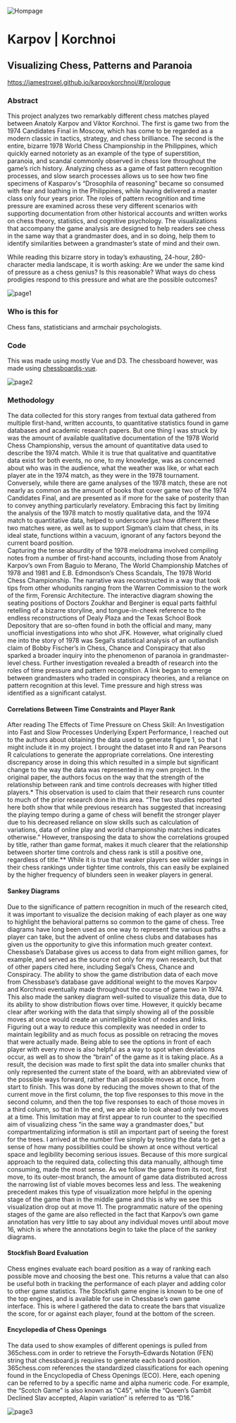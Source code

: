 ![Hompage](/preview.png)

# Karpov | Korchnoi
## Visualizing Chess, Patterns and Paranoia

https://jamestroxel.github.io/karpovkorchnoi/#/prologue

### Abstract
This project analyzes two remarkably different chess matches played between Anatoly Karpov and Viktor Korchnoi. The first is game two from the 1974 Candidates Final in Moscow, which has come to be regarded as a modern classic in tactics, strategy, and chess brilliance. The second is the entire, bizarre 1978 World Chess Championship in the Philippines, which quickly earned notoriety as an example of the type of superstition, paranoia, and scandal commonly observed in chess lore throughout the game’s rich history. Analyzing chess as a game of fast pattern recognition processes, and slow search processes allows us to see how two fine specimens of Kasparov's “Drosophila of reasoning” became so consumed with fear and loathing in the Philippines, while having delivered a master class only four years prior. The roles of pattern recognition and time pressure are examined across these very different scenarios with supporting documentation from other historical accounts and written works on chess theory, statistics, and cognitive psychology. The visualizations that accompany the game analysis are designed to help readers see chess in the same way that a grandmaster does, and in so doing, help them to identify similarities between a grandmaster’s state of mind and their own. 

While reading this bizarre story in today’s exhausting, 24-hour, 280-character media landscape, it is worth asking: Are we under the same kind of pressure as a chess genius? Is this reasonable? What ways do chess prodigies respond to this pressure and what are the possible outcomes?

![page1](/1.png)
### Who is this for
Chess fans, statisticians and armchair psychologists.

### Code
This was made using mostly Vue and D3. The chessboard however, was made using [chessboardjs-vue](https://github.com/technoo0/chessboardjs-vue#readme). 

![page2](/2.png)
### Methodology
The data collected for this story ranges from textual data gathered from multiple first-hand, written accounts, to quantitative statistics found in game databases and academic research papers. But one thing I was struck by was the amount of available qualitative documentation of the 1978 World Chess Championship, versus the amount of quantitative data used to describe the 1974 match. While it is true that qualitative and quantitative data exist for both events, no one, to my knowledge, was as concerned about who was in the audience, what the weather was like, or  what each player ate in the 1974 match, as they were in the 1978 tournament. Conversely, while there are game analyses of the 1978 match, these are not nearly as common as the amount of books that cover game two of the 1974 Candidates Final, and are presented as if more for the sake of posterity  than to convey anything particularly revelatory. Embracing this fact by limiting the analysis of the 1978 match to mostly qualitative data, and the 1974 match to quantitative data, helped to underscore just how different these two matches were, as well as to support Sigman’s claim that chess, in its ideal state, functions within a vacuum, ignorant of any factors beyond the current board position.  
Capturing the tense absurdity of the 1978 melodrama involved compiling notes from a number of first-hand accounts, including those from Anatoly Karpov’s own From Baguio to Merano, The World Championship Matches of 1978 and 1981 and E.B. Edmondson’s Chess Scandals, The 1978 World Chess Championship. The narrative was reconstructed in a way that took tips from other whodunits ranging from the Warren Commission to the work of the firm, Forensic Architecture. The interactive diagram showing the seating positions of Doctors Zoukhar and Berginer is equal parts faithful retelling of a bizarre storyline, and tongue-in-cheek reference to the endless reconstructions of Dealy Plaza and the Texas School Book Depository that are so-often found in both the official and many, many unofficial investigations into who shot JFK. 
However, what originally clued me into the story of 1978 was Segal’s statistical analysis of an outlandish claim of Bobby Fischer’s in Chess, Chance and Conspiracy that also sparked a broader inquiry into the phenomenon of paranoia in grandmaster-level chess. Further investigation revealed a breadth of research into the roles of time pressure and pattern recognition. A link began to emerge between grandmasters who traded in conspiracy theories, and a reliance on pattern recognition at this level. Time pressure and high stress was identified as a significant catalyst.

#### Correlations Between Time Constraints and Player Rank
After reading The Effects of  Time Pressure on Chess Skill: An Investigation into Fast and Slow Processes Underlying Expert Performance, I reached out to the authors about obtaining the data used to generate figure 1, so that I might include it in my project. I brought the dataset into R and ran Pearsons R calculations to generate the appropriate correlations. One interesting discrepancy arose in doing this which resulted in a simple but significant change to the way the data was represented in my own project. In the original paper, the authors focus on the way that the strength of the relationship between rank and time controls decreases with higher titled players.*  This observation is used to claim that their research runs counter to much of the prior research done in this area. “The two studies reported here both show that while previous research has suggested that increasing the playing tempo during a game of chess will benefit the stronger player due to his decreased reliance on slow skills such as calculation of variations, data of online play and world championship matches indicates otherwise.” However, transposing the data to show the correlations grouped by title, rather than game format, makes it much clearer that the relationship between shorter time controls and chess rank is still a positive one, regardless of title.** While it is true that weaker players see wilder swings in their chess rankings under tighter time controls, this can easily be explained by the higher frequency of blunders seen in weaker players in general.   

#### Sankey Diagrams
Due to the significance of pattern recognition in much of the research cited, it was important to visualize the decision making of each player as one way to highlight the behavioral patterns so common to the game of chess. Tree diagrams have long been used as one way to represent the various paths a player can take, but the advent of online chess clubs and databases has given us the opportunity to give this information much greater context. Chessbase’s Database gives us access to data from eight million games, for example, and served as the source not only for my own research, but that of other papers cited here, including Segal’s Chess, Chance and Conspiracy. The ability to show the game distribution data of each move from Chessbase’s database gave additional weight to the moves Karpov and Korchnoi eventually made throughout the course of game two in 1974. This also made the sankey diagram well-suited to visualize this data, due to its ability to show distribution flows over time. However, it quickly became clear after working with the data that simply showing all of the possible moves at once would create an unintelligible knot of nodes and links. Figuring out a way to reduce this complexity was needed in order to maintain legibility and as much focus as possible on retracing the moves that were actually made. Being able to see the options in front of each player with every move is also helpful as a way to spot when deviations occur, as well as to show the “brain” of the game as it is taking place. 
As a result, the decision was made to first split the data into smaller chunks that only represented the current state of the board, with an abbreviated view of the possible ways forward, rather than all possible moves at once, from start to finish.  This was done by reducing the moves shown to that of the current move in the first column, the top five responses to this move in the second column, and then the top five responses to each of those moves in a third column, so that in the end, we are able to look ahead only two moves at a time. This limitation may at first appear to run counter to the specified aim of visualizing chess “in the same way a grandmaster does,” but compartmentalizing information is still an important part of seeing the forest for the trees. I arrived at the number five simply by testing the data to get a sense of how many possibilities could be shown at once without vertical space and legibility becoming serious issues. Because of this more surgical approach to the required data, collecting this data manually, although time consuming, made the most sense.
As we follow the game from its root, first move, to its outer-most branch, the amount of game data distributed across the narrowing list of viable moves becomes less and less. The weakening precedent makes this type of visualization more helpful in the opening stage of the game than in the middle game and this is why we see this visualization drop out at move 11. The programmatic nature of the opening stages of the game are also reflected in the fact that Karpov’s own game annotation has very little to say about any individual moves until about move 16, which is where the annotations begin to take the place of the sankey diagrams.

#### Stockfish Board Evaluation
Chess engines evaluate each board position as a way of ranking each possible move and choosing the best one. This returns a value that can also be useful both in tracking the performance of each player and adding color to other game statistics. The Stockfish game engine is known to be one of the top engines, and is available for use in Chessbase’s own game interface. This is where I gathered the data to create the bars that visualize the score, for or against each player, found at the bottom of the screen. 

#### Encyclopedia of Chess Openings
The data used to show examples of different openings is pulled from 365chess.com in order to retrieve the Forsyth–Edwards Notation (FEN) string that chessboard.js requires to generate each board position. 365chess.com references the standardized classifications for each opening found in the Encyclopedia of Chess Openings (ECO). Here, each opening can be referred to by a specific name and alpha numeric code. For example, the “Scotch Game” is  also known as “C45”, while the “Queen’s Gambit Declined Slav accepted, Alapin variation” is referred to as “D16.”

![page3](/3.png)
